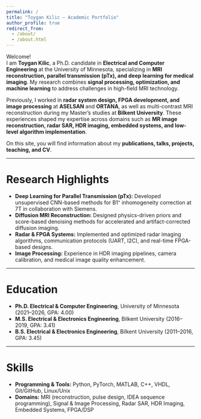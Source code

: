 ```yaml
---
permalink: /
title: "Toygan Kilic – Academic Portfolio"
author_profile: true
redirect_from: 
  - /about/
  - /about.html
---
```


Welcome!  
I am **Toygan Kilic**, a Ph.D. candidate in **Electrical and Computer Engineering** at the University of Minnesota, specializing in **MRI reconstruction, parallel transmission (pTx), and deep learning for medical imaging**. My research combines **signal processing, optimization, and machine learning** to address challenges in high-field MRI technology.

Previously, I worked in **radar system design, FPGA development, and image processing** at **ASELSAN** and **ORTANA**, as well as multi-contrast MRI reconstruction during my Master’s studies at **Bilkent University**. These experiences shaped my expertise across domains such as **MR image reconstruction, radar SAR, HDR imaging, embedded systems, and low-level algorithm implementation**.  

On this site, you will find information about my **publications, talks, projects, teaching, and CV**.  

---

Research Highlights
======
- **Deep Learning for Parallel Transmission (pTx):** Developed unsupervised CNN-based methods for B1⁺ inhomogeneity correction at 7T in collaboration with Siemens.  
- **Diffusion MRI Reconstruction:** Designed physics-driven priors and score-based denoising methods for accelerated and artifact-corrected diffusion imaging.  
- **Radar & FPGA Systems:** Implemented and optimized radar imaging algorithms, communication protocols (UART, I2C), and real-time FPGA-based designs.  
- **Image Processing:** Experience in HDR imaging pipelines, camera calibration, and medical image quality enhancement.  

---

Education
======
- **Ph.D. Electrical & Computer Engineering**, University of Minnesota (2021–2026, GPA: 4.00)  
- **M.S. Electrical & Electronics Engineering**, Bilkent University (2016–2019, GPA: 3.41)  
- **B.S. Electrical & Electronics Engineering**, Bilkent University (2011–2016, GPA: 3.45)  

---

Skills
======
- **Programming & Tools:** Python, PyTorch, MATLAB, C++, VHDL, Git/GitHub, Linux/Unix  
- **Domains:** MRI (reconstruction, pulse design, IDEA sequence programming), Signal & Image Processing, Radar SAR, HDR Imaging, Embedded Systems, FPGA/DSP  

